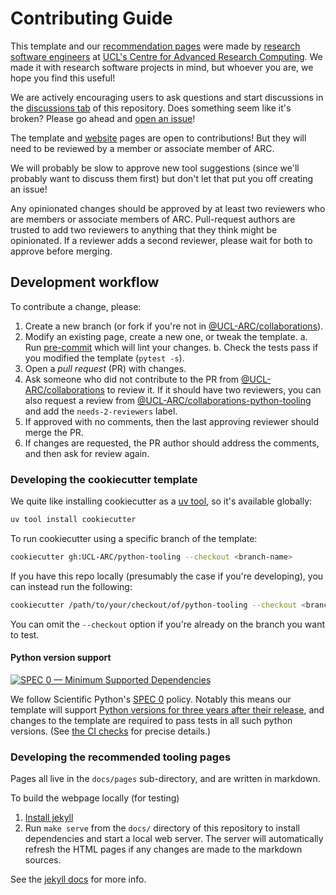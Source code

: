 # Contributing Guide

This template and our [recommendation pages][website] were made by [research
software engineers] at [UCL's Centre for Advanced Research Computing][UCL ARC].
We made it with research software projects in mind, but whoever you are, we hope
you find this useful!

We are actively encouraging users to ask questions and start discussions in the
[discussions tab] of this repository. Does something seem like it's broken?
Please go ahead and [open an issue]!

The template and [website] pages are open to contributions! But they will need
to be reviewed by a member or associate member of ARC.

We will probably be slow to approve new tool suggestions (since we'll probably
want to discuss them first) but don't let that put you off creating an issue!

Any opinionated changes should be approved by at least two reviewers who are
members or associate members of ARC. Pull-request authors are trusted to add two
reviewers to anything that they think might be opinionated. If a reviewer adds
a second reviewer, please wait for both to approve before merging.

## Development workflow

To contribute a change, please:

1. Create a new branch (or fork if you're not in [@UCL-ARC/collaborations]).
2. Modify an existing page, create a new one, or tweak the template. a. Run
   [pre-commit] which will lint your changes. b. Check
   the tests pass if you modified the template (`pytest -s`).
3. Open a _pull request_ (PR) with changes.
4. Ask someone who did not contribute to the PR from [@UCL-ARC/collaborations]
   to review it. If it should have two reviewers, you can also request a review
   from [@UCL-ARC/collaborations-python-tooling] and add the `needs-2-reviewers` label.
5. If approved with no comments, then the last approving reviewer should merge the PR.
6. If changes are requested, the PR author should address the comments, and then
   ask for review again.

### Developing the cookiecutter template

We quite like installing cookiecutter as a [uv tool], so it's available globally:

```sh
uv tool install cookiecutter
```

To run cookiecutter using a specific branch of the template:

```sh
cookiecutter gh:UCL-ARC/python-tooling --checkout <branch-name>
```

If you have this repo locally (presumably the case if you're developing), you
can instead run the following:

```sh
cookiecutter /path/to/your/checkout/of/python-tooling --checkout <branch-name>
```

You can omit the `--checkout` option if you're already on the
branch you want to test.

#### Python version support

[![SPEC 0 — Minimum Supported Dependencies](https://img.shields.io/badge/SPEC-0-green?labelColor=%23004811&color=%235CA038)](https://scientific-python.org/specs/spec-0000/)

We follow Scientific Python's [SPEC 0](https://scientific-python.org/specs/spec-0000/) policy.
Notably this means our template will support [Python versions for three years after their release](https://scientific-python.org/specs/spec-0000/#support-window), and changes to the template are required to pass tests in all such python versions.
(See [the CI checks](./.github/workflows/test.yml) for precise details.)

### Developing the recommended tooling pages

Pages all live in the `docs/pages` sub-directory, and are written in markdown.

To build the webpage locally (for testing)

1. [Install jekyll]
2. Run `make serve` from the `docs/` directory of this repository to
   install dependencies and start a local web server.
   The server will automatically refresh the HTML pages if any changes are made
   to the markdown sources.

See the [jekyll docs] for more info.

<!-- links here -->

<!-- prettier-ignore-start -->
[website]: https://github-pages.arc.ucl.ac.uk/python-tooling
[UCL ARC]: https://ucl.ac.uk/arc
[open an issue]: https://github.com/UCL-ARC/python-tooling/issues/new/choose
[Discussions tab]: https://github.com/UCL-ARC/python-tooling/discussions
[Research software engineers]: https://society-rse.org/about/history
[pre-commit]: https://pre-commit.com
[@UCL-ARC/collaborations]: https://github.com/orgs/UCL-ARC/teams/collaborations
[@UCL-ARC/collaborations-python-tooling]: https://github.com/orgs/UCL-ARC/teams/collaborations-python-tooling
[uv tool]: https://docs.astral.sh/uv/guides/tools
[Install jekyll]: https://jekyllrb.com/docs/installation
[jekyll docs]: https://jekyllrb.com/docs
<!-- prettier-ignore-end -->
